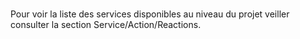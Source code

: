 #

Pour voir la liste des services disponibles au niveau du projet veiller consulter la section Service/Action/Reactions.
